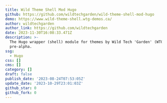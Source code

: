 ```yaml
---
title: Wild Theme Shell Mod Hugo
github: https://github.com/wildtechgarden/wild-theme-shell-mod-hugo
demo: https://www.wild-theme-shell.wtg-demos.ca/
author: wildtechgarden
author_link: https://github.com/wildtechgarden
date: 2023-11-30T16:08:33.471Z
description: >-
  The Hugo wrapper (shell) module for themes by Wild Tech 'Garden' (WTG) -- very
  pre-alpha.
ssg:
  - Hugo
css: []
cms: []
category: []
draft: false
publish_date: '2023-08-24T07:53:05Z'
update_date: '2023-10-29T23:01:03Z'
github_star: 0
github_fork: 0
---
```

